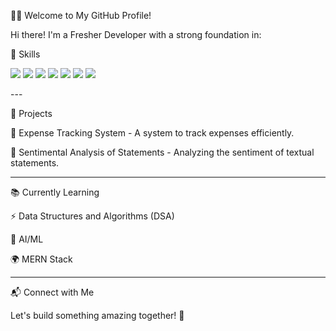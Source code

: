 👨‍💻 Welcome to My GitHub Profile!

Hi there! I'm a Fresher Developer with a strong foundation in:

🚀 Skills

<p align="left">
  <img src="https://img.shields.io/badge/C-00599C?style=for-the-badge&logo=c&logoColor=white" />
  <img src="https://img.shields.io/badge/C++-00599C?style=for-the-badge&logo=c%2B%2B&logoColor=white" />
  <img src="https://img.shields.io/badge/AI/ML-ff9900?style=for-the-badge&logo=tensorflow&logoColor=white" />
  <img src="https://img.shields.io/badge/HTML5-E34F26?style=for-the-badge&logo=html5&logoColor=white" />
  <img src="https://img.shields.io/badge/CSS3-1572B6?style=for-the-badge&logo=css3&logoColor=white" />
  <img src="https://img.shields.io/badge/JavaScript-F7DF1E?style=for-the-badge&logo=javascript&logoColor=black" />
  <img src="https://img.shields.io/badge/SQL-4479A1?style=for-the-badge&logo=postgresql&logoColor=white" />
</p>
---

📌 Projects

🔹 Expense Tracking System - A system to track expenses efficiently.

🔹 Sentimental Analysis of Statements - Analyzing the sentiment of textual statements.



---

📚 Currently Learning

⚡ Data Structures and Algorithms (DSA)

🤖 AI/ML

🌍 MERN Stack



---

📬 Connect with Me

Let's build something amazing together! 🚀
